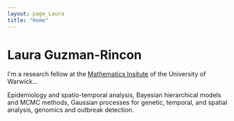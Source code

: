 ```yaml
---
layout: page_Laura
title: "Home"
---
```


# Laura Guzman-Rincon

I'm a research fellow at the [Mathematics Insitute](https://warwick.ac.uk/fac/sci/maths/) of the University of Warwick...

Epidemiology and spatio-temporal analysis, Bayesian hierarchical models and MCMC methods, Gaussian processes for genetic, temporal, and spatial analysis, genomics and outbreak detection.
